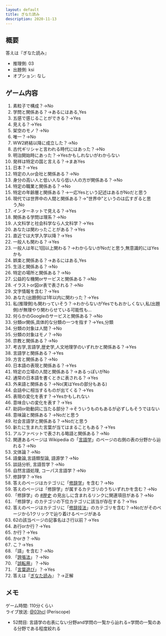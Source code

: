 ```yaml
---
layout: default
title: ぎなた読み
description: 2020-11-13
---
```


## 概要

答えは『ぎなた読み』

- 推理側: 03
- 出題側: ksi
- オプション: なし

## ゲーム内容

1. 素粒子で構成？→No
2. 学問と関係ある？→あるにはある,Yes
3. 五感で感じることができる？→Yes
4. 見える？→Yes
5. 架空のモノ？→No
6. 唯一？→No
7. WW2終結以降に成立した？→No
8. 古代ギリシャと言われる時代にはあった？→No
9. 明治開始時にあった？→Yesかもしれないがわからない
10. 発祥は特定の国と言える？→まあYes
11. 日本？→Yes
12. 特定の人or会社と関係ある？→No
13. 身分の高い人と低い人なら低い人の方が関係ある？→No
14. 特定の職業と関係ある？→No
15. 特定の年齢層と関係ある？→一応Yesという記述はあるがNoだと思う
16. 現代では世界中の人間と関係ある？→"世界中"というのは広すぎると思う,No
17. インターネットで見える？→Yes
18. 関係ある学問は理系？→No
19. 人文科学と社会科学なら人文科学？→Yes
20. あなたは関わったことがある？→Yes
21. 直近では大学入学以降？→Yes
22. 一般人も関わる？→Yes
23. 一般人は年に1回以上関わる？→わからないがNoだと思う,無意識的にはYesかも
24. 娯楽と関係ある？→あるにはある,Yes
25. 生活と関係ある？→No
26. 特定の場所と関係ある？→No
27. 公益的な機関orサービスと関係ある？→No
28. イラストor図or表で表される？→No
29. 文字情報を含む？→Yes
30. あなた(出題側)は1年以内に関わった？→Yes
31. 私(推理側)も関わっていそう？→わからないがYesでもおかしくない,私(出題側)が無理やり関わらせている可能性も…
32. 何らかのGoogleのサービスと関係ある？→No
33. 分類or関係,具体的な分類の一つを指す？→Yes,分類
34. 分類の対象は人間？→No
35. 分類の対象はモノ？→No
36. 宗教と関係ある？→No
37. 考古学,言語学,歴史学,人文地理学のいずれかと関係ある？→Yes
38. 言語学と関係ある？→Yes
39. 方言と関係ある？→No
40. 日本語の表現と関係ある？→Yes
41. 特定の立場の人間と関係ある？→あるっぽいがNo
42. 通常の日本語を書くときに表される？→Yes
43. 外来語と関係ある？→No(実はYesの部分もある)
44. 会話中に相当するものが出てくる？→Yes
45. 表現の変化を表す？→Yesかもしれない
46. 意味合いの変化を表す？→Yes
47. 助詞or助動詞に当たる部分？→そういうものもあるが必ずしもそうではない
48. 意味論と関係ある？→Noだと思う
49. 社会言語学と関係ある？→Noだと思う
50. 新たに生まれた言葉が当てはまることもある？→Yes
51. アルファベットで表される略語と関係ある？→No
52. 関連あるページは Wikipedia の「[言語学](https://ja.wikipedia.org/wiki/%E8%A8%80%E8%AA%9E%E5%AD%A6)」のページの右側の表の分野から辿れる？→No
53. 文体論？→No
54. 語彙論,言語類型論, 語源学？→No
55. 談話分析, 言語哲学？→No
56. 自然言語処理, コーパス言語学？→No
57. 修辞学？→Yes
58. 答えのページはカテゴリに「[修辞学](https://ja.wikipedia.org/wiki/Category:%E4%BF%AE%E8%BE%9E%E5%AD%A6)」を含む？→No
59. 答えのページは「修辞学」が属するカテゴリのうちいずれかを含む？→No
60. 「修辞学」の [#歴史](https://ja.wikipedia.org/wiki/%E4%BF%AE%E8%BE%9E%E5%AD%A6#%E6%AD%B4%E5%8F%B2) の見出しに含まれるリンクに関連項目がある？→No
61. 「修辞学」のカテゴリの下位カテゴリに該当が存在する？→Yes
62. 答えのページはカテゴリに「[修辞技法](https://ja.wikipedia.org/wiki/Category:%E4%BF%AE%E8%BE%9E%E6%8A%80%E6%B3%95)」のカテゴリを含む？→Noだがそのページから1クリックで辿り着けるページがある
63. 62の該当ページの記事名はさ行以前？→Yes
64. あ行orか行？→Yes
65. か行？→Yes
66. かorき？→No
67. こ？→Yes
68. 「語」を含む？→No
69. 「[誇張法](https://ja.wikipedia.org/wiki/%E8%AA%87%E5%BC%B5%E6%B3%95)」？→No
70. 「[誤転用](https://ja.wikipedia.org/wiki/%E8%AA%A4%E8%BB%A2%E7%94%A8)」？→No
71. 「[言葉遊び](https://ja.wikipedia.org/wiki/%E8%A8%80%E8%91%89%E9%81%8A%E3%81%B3)」？→Yes
72. 答えは『[ぎなた読み](https://ja.wikipedia.org/wiki/%E3%81%8E%E3%81%AA%E3%81%9F%E8%AA%AD%E3%81%BF)』？→正解

## メモ

ゲーム時間: 110分くらい  
ライブ放送: [@03hcl](https://www.periscope.tv/03hcl/1YqJDezPQpwxV) (Periscope)

- 52問目: 言語学の右表にない分野and学問の一覧から辿れる=学問の一覧のある分野である程度絞れる
